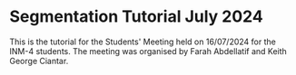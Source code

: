 # Segmentation Tutorial July 2024

This is the tutorial for the Students' Meeting held on 16/07/2024 for the INM-4 students. The meeting was organised by Farah Abdellatif and Keith George Ciantar.
